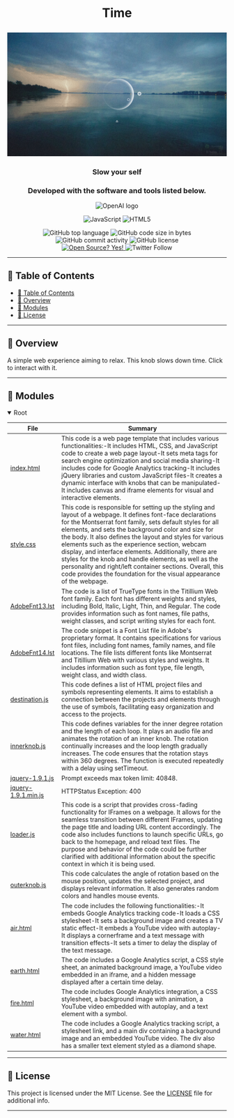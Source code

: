 <div align="center">
<h1 align="center">

<br>Time
</h1>
<img src="https://github.com/alivemachine/Time/blob/main/screenshot.png" />
<h3>Slow your self</h3>
<h3>Developed with the software and tools listed below.</h3>

<p><img width="100" src="https://alivemachine.io/image/fronthand/openai.png" alt="OpenAI logo" /></p>

<p align="center">
<img src="https://img.shields.io/badge/JavaScript-F7DF1E.svg?style&logo=JavaScript&logoColor=black" alt="JavaScript" />
<img src="https://img.shields.io/badge/HTML5-E34F26.svg?style&logo=HTML5&logoColor=white" alt="HTML5" />
</p>
<img src="https://img.shields.io/github/languages/top/alivemachine/time?style&color=5D6D7E" alt="GitHub top language" />
<img src="https://img.shields.io/github/languages/code-size/alivemachine/time?style&color=5D6D7E" alt="GitHub code size in bytes" />
<img src="https://img.shields.io/github/commit-activity/m/alivemachine/time?style&color=5D6D7E" alt="GitHub commit activity" />
<img src="https://img.shields.io/github/license/alivemachine/time?style&color=5D6D7E" alt="GitHub license" />
<br>
<a href="https://github.com/Naereen/badges/">
<img src="https://badgen.net/badge/Open%20Source%20%3F/Yes%21/blue?icon=github" alt="Open Source? Yes!" />
</a>
<img src="https://img.shields.io/twitter/follow/heymaslo?style=social" alt="Twitter Follow" />

</div>

---

## 📒 Table of Contents
- [📒 Table of Contents](#-table-of-contents)
- [📍 Overview](#-overview)
- [🧩 Modules](#modules)
- [📄 License](#-license)

---


## 📍 Overview

A simple web experience aiming to relax. This knob slows down time. Click to interact with it.

---


## 🧩 Modules

<details open><summary>Root</summary>

| File                                                                                                 | Summary                                                                                                                                                                                                                                                                                                                                                                                                                                                                                                                                                                                          |
| ---                                                                                                  | ---                                                                                                                                                                                                                                                                                                                                                                                                                                                                                                                                                                                              |
| [index.html](https://github.com/alivemachine/time/blob/main/index.html)                              | This code is a web page template that includes various functionalities:-It includes HTML, CSS, and JavaScript code to create a web page layout-It sets meta tags for search engine optimization and social media sharing-It includes code for Google Analytics tracking-It includes jQuery libraries and custom JavaScript files-It creates a dynamic interface with knobs that can be manipulated-It includes canvas and iframe elements for visual and interactive elements.                                                                                                                   |
| [style.css](https://github.com/alivemachine/time/blob/main/CSS\style.css)                            | This code is responsible for setting up the styling and layout of a webpage. It defines font-face declarations for the Montserrat font family, sets default styles for all elements, and sets the background color and size for the body. It also defines the layout and styles for various elements such as the experience section, webcam display, and interface elements. Additionally, there are styles for the knob and handle elements, as well as the personality and right/left container sections. Overall, this code provides the foundation for the visual appearance of the webpage. |
| [AdobeFnt13.lst](https://github.com/alivemachine/time/blob/main/font\AdobeFnt13.lst)                 | The code is a list of TrueType fonts in the Titillium Web font family. Each font has different weights and styles, including Bold, Italic, Light, Thin, and Regular. The code provides information such as font names, file paths, weight classes, and script writing styles for each font.                                                                                                                                                                                                                                                                                                      |
| [AdobeFnt14.lst](https://github.com/alivemachine/time/blob/main/font\AdobeFnt14.lst)                 | The code snippet is a Font List file in Adobe's proprietary format. It contains specifications for various font files, including font names, family names, and file locations. The file lists different fonts like Montserrat and Titillium Web with various styles and weights. It includes information such as font type, file length, weight class, and width class.                                                                                                                                                                                                                          |
| [destination.js](https://github.com/alivemachine/time/blob/main/Javascript\destination.js)           | This code defines a list of HTML project files and symbols representing elements. It aims to establish a connection between the projects and elements through the use of symbols, facilitating easy organization and access to the projects.                                                                                                                                                                                                                                                                                                                                                     |
| [innerknob.js](https://github.com/alivemachine/time/blob/main/Javascript\innerknob.js)               | This code defines variables for the inner degree rotation and the length of each loop. It plays an audio file and animates the rotation of an inner knob. The rotation continually increases and the loop length gradually increases. The code ensures that the rotation stays within 360 degrees. The function is executed repeatedly with a delay using setTimeout.                                                                                                                                                                                                                            |
| [jquery-1.9.1.js](https://github.com/alivemachine/time/blob/main/Javascript\jquery-1.9.1.js)         | Prompt exceeds max token limit: 40848.                                                                                                                                                                                                                                                                                                                                                                                                                                                                                                                                                           |
| [jquery-1.9.1.min.js](https://github.com/alivemachine/time/blob/main/Javascript\jquery-1.9.1.min.js) | HTTPStatus Exception: 400                                                                                                                                                                                                                                                                                                                                                                                                                                                                                                                                                                        |
| [loader.js](https://github.com/alivemachine/time/blob/main/Javascript\loader.js)                     | This code is a script that provides cross-fading functionality for IFrames on a webpage. It allows for the seamless transition between different IFrames, updating the page title and loading URL content accordingly. The code also includes functions to launch specific URLs, go back to the homepage, and reload text files. The purpose and behavior of the code could be further clarified with additional information about the specific context in which it is being used.                                                                                                               |
| [outerknob.js](https://github.com/alivemachine/time/blob/main/Javascript\outerknob.js)               | This code calculates the angle of rotation based on the mouse position, updates the selected project, and displays relevant information. It also generates random colors and handles mouse events.                                                                                                                                                                                                                                                                                                                                                                                               |
| [air.html](https://github.com/alivemachine/time/blob/main/projects\air.html)                         | The code includes the following functionalities:-It embeds Google Analytics tracking code-It loads a CSS stylesheet-It sets a background image and creates a TV static effect-It embeds a YouTube video with autoplay-It displays a cornerframe and a text message with transition effects-It sets a timer to delay the display of the text message.                                                                                                                                                                                                                                             |
| [earth.html](https://github.com/alivemachine/time/blob/main/projects\earth.html)                     | The code includes a Google Analytics script, a CSS style sheet, an animated background image, a YouTube video embedded in an iframe, and a hidden message displayed after a certain time delay.                                                                                                                                                                                                                                                                                                                                                                                                  |
| [fire.html](https://github.com/alivemachine/time/blob/main/projects\fire.html)                       | The code includes Google Analytics integration, a CSS stylesheet, a background image with animation, a YouTube video embedded with autoplay, and a text element with a symbol.                                                                                                                                                                                                                                                                                                                                                                                                                   |
| [water.html](https://github.com/alivemachine/time/blob/main/projects\water.html)                     | The code includes a Google Analytics tracking script, a stylesheet link, and a main div containing a background image and an embedded YouTube video. The div also has a smaller text element styled as a diamond shape.                                                                                                                                                                                                                                                                                                                                                                          |

</details>

---


## 📄 License

This project is licensed under the MIT License. See the [LICENSE](https://docs.github.com/en/communities/setting-up-your-project-for-healthy-contributions/adding-a-license-to-a-repository) file for additional info.

---
